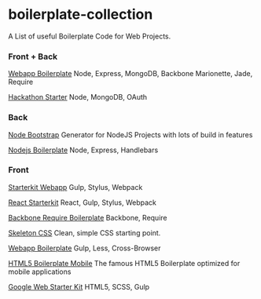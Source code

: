 # boilerplate-collection
A List of useful Boilerplate Code for Web Projects.

### Front + Back
[Webapp Boilerplate](https://github.com/skaapgif/webapp-boilerplate)
Node, Express, MongoDB, Backbone Marionette, Jade, Require

[Hackathon Starter](https://github.com/sahat/hackathon-starter)
Node, MongoDB, OAuth

### Back
[Node Bootstrap](https://github.com/inadarei/nodebootstrap)
Generator for NodeJS Projects with lots of build in features

[Nodejs Boilerplate](https://github.com/pinceladasdaweb/nodejs-boilerplate)
Node, Express, Handlebars

### Front
[Starterkit Webapp](https://github.com/wbkd/starterkit-webapp)
Gulp, Stylus, Webpack

[React Starterkit](https://github.com/wbkd/react-starterkit)
React, Gulp, Stylus, Webpack

[Backbone Require Boilerplate](https://github.com/BoilerplateMVC/Backbone-Require-Boilerplate)
Backbone, Require

[Skeleton CSS](http://getskeleton.com/)
Clean, simple CSS starting point.

[Webapp Boilerplate](https://github.com/kriasoft/web-app-boilerplate)
Gulp, Less, Cross-Browser

[HTML5 Boilerplate Mobile](https://github.com/h5bp/mobile-boilerplate)
The famous HTML5 Boilerplate optimized for mobile applications

[Google Web Starter Kit](https://github.com/google/web-starter-kit)
HTML5, SCSS, Gulp
